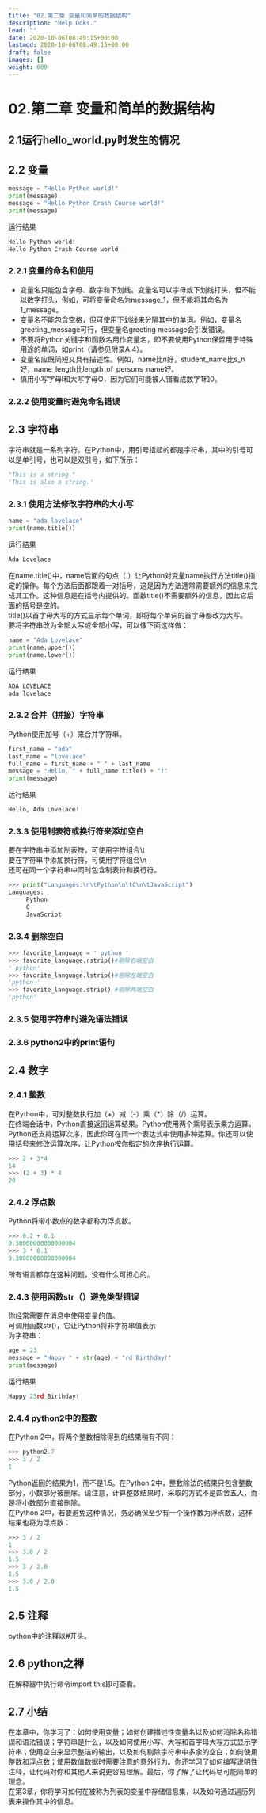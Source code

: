 ```yaml
---
title: "02.第二章 变量和简单的数据结构"
description: "Help Doks."
lead: ""
date: 2020-10-06T08:49:15+00:00
lastmod: 2020-10-06T08:49:15+00:00
draft: false
images: []
weight: 600
---
```



# 02.第二章 变量和简单的数据结构


## 2.1运行hello_world.py时发生的情况


## 2.2 变量

```python
message = "Hello Python world!"
print(message)
message = "Hello Python Crash Course world!"
print(message)
```

运行结果

```python
Hello Python world!
Hello Python Crash Course world!
```

<a name="IYdJY"></a>
### 2.2.1 变量的命名和使用

- 变量名只能包含字母、数字和下划线。变量名可以字母或下划线打头，但不能以数字打头，例如，可将变量命名为message_1，但不能将其命名为1_message。
- 变量名不能包含空格，但可使用下划线来分隔其中的单词。例如，变量名greeting_message可行，但变量名greeting message会引发错误。
- 不要将Python关键字和函数名用作变量名，即不要使用Python保留用于特殊用途的单词，如print（请参见附录A.4）。
- 变量名应既简短又具有描述性。例如，name比n好，student_name比s_n好，name_length比length_of_persons_name好。
- 慎用小写字母l和大写字母O，因为它们可能被人错看成数字1和0。

<a name="HbW87"></a>
### 2.2.2 使用变量时避免命名错误

<a name="KfTtT"></a>
## 2.3 字符串

字符串就是一系列字符。在Python中，用引号括起的都是字符串，其中的引号可以是单引号，也可以是双引号，如下所示：

```python
"This is a string."
'This is also a string.'
```

<a name="fiFlr"></a>
### 2.3.1 使用方法修改字符串的大小写

```python
name = "ada lovelace"
print(name.title())
```

运行结果

```python
Ada Lovelace
```

在name.title()中，name后面的句点（.）让Python对变量name执行方法title()指定的操作。每个方法后面都跟着一对括号，这是因为方法通常需要额外的信息来完成其工作。这种信息是在括号内提供的。函数title()不需要额外的信息，因此它后面的括号是空的。<br />title()以首字母大写的方式显示每个单词，即将每个单词的首字母都改为大写。<br />要将字符串改为全部大写或全部小写，可以像下面这样做：

```python
name = "Ada Lovelace"
print(name.upper())
print(name.lower())
```

运行结果

```python
ADA LOVELACE
ada lovelace
```

<a name="OgrMy"></a>
### 2.3.2 合并（拼接）字符串

Python使用加号（+）来合并字符串。

```python
first_name = "ada"
last_name = "lovelace"
full_name = first_name + " " + last_name
message = "Hello, " + full_name.title() + "!"
print(message)
```

运行结果

```python
Hello, Ada Lovelace!
```

<a name="Ie9a8"></a>
### 2.3.3 使用制表符或换行符来添加空白

要在字符串中添加制表符，可使用字符组合\t<br />要在字符串中添加换行符，可使用字符组合\n<br />还可在同一个字符串中同时包含制表符和换行符。

```python
>>> print("Languages:\n\tPython\n\tC\n\tJavaScript")
Languages:
     Python
     C
     JavaScript
```

<a name="V14NW"></a>
### 2.3.4 删除空白

```python
>>> favorite_language = ' python '
>>> favorite_language.rstrip()#剔除右端空白
' python'
>>> favorite_language.lstrip()#剔除左端空白
'python '
>>> favorite_language.strip() #剔除两端空白
'python'
```

<a name="D4whW"></a>
### 2.3.5 使用字符串时避免语法错误

<a name="Nfkwh"></a>
### 2.3.6 python2中的print语句

<a name="GCdv2"></a>
## 2.4 数字

<a name="ibF5V"></a>
### 2.4.1 整数

在Python中，可对整数执行加（+）减（-）乘（*）除（/）运算。<br />在终端会话中，Python直接返回运算结果。Python使用两个乘号表示乘方运算。<br />Python还支持运算次序，因此你可在同一个表达式中使用多种运算。你还可以使用括号来修改运算次序，让Python按你指定的次序执行运算。

```python
>>> 2 + 3*4
14
>>> (2 + 3) * 4
20
```

<a name="f63Vd"></a>
### 2.4.2 浮点数

Python将带小数点的数字都称为浮点数。

```python
>>> 0.2 + 0.1
0.30000000000000004
>>> 3 * 0.1
0.30000000000000004
```

所有语言都存在这种问题，没有什么可担心的。

<a name="PaXhF"></a>
### 2.4.3 使用函数str（）避免类型错误

你经常需要在消息中使用变量的值。<br />可调用函数str()，它让Python将非字符串值表示<br />为字符串：

```python
age = 23
message = "Happy " + str(age) + "rd Birthday!"
print(message)
```

运行结果

```python
Happy 23rd Birthday!
```

<a name="FAyYY"></a>
### 2.4.4 python2中的整数

在Python 2中，将两个整数相除得到的结果稍有不同：

```python
>>> python2.7
>>> 3 / 2
1
```

Python返回的结果为1，而不是1.5。在Python 2中，整数除法的结果只包含整数部分，小数部分被删除。请注意，计算整数结果时，采取的方式不是四舍五入，而是将小数部分直接删除。<br />在Python 2中，若要避免这种情况，务必确保至少有一个操作数为浮点数，这样结果也将为浮点数：

```python
>>> 3 / 2
1
>>> 3.0 / 2
1.5
>>> 3 / 2.0
1.5
>>> 3.0 / 2.0
1.5
```

<a name="IXWXE"></a>
## 2.5 注释

python中的注释以#开头。

<a name="AqViw"></a>
## 2.6 python之禅

在解释器中执行命令import this即可查看。

<a name="xZ9cF"></a>
## 2.7 小结

在本章中，你学习了：如何使用变量；如何创建描述性变量名以及如何消除名称错误和语法错误；字符串是什么，以及如何使用小写、大写和首字母大写方式显示字符串；使用空白来显示整洁的输出，以及如何剔除字符串中多余的空白；如何使用整数和浮点数；使用数值数据时需要注意的意外行为。你还学习了如何编写说明性注释，让代码对你和其他人来说更容易理解。最后，你了解了让代码尽可能简单的理念。<br />在第3章，你将学习如何在被称为列表的变量中存储信息集，以及如何通过遍历列表来操作其中的信息。
